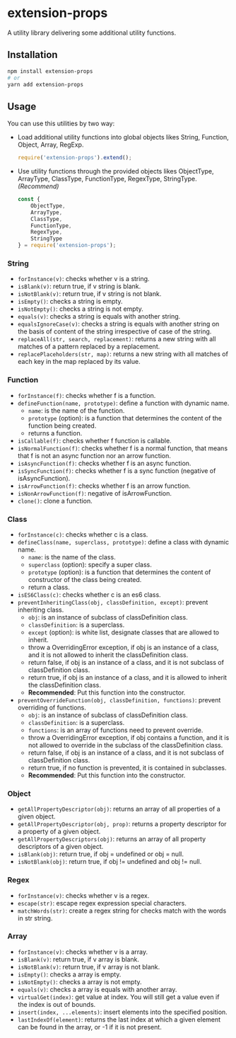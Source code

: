 # extension-props

 A utility library delivering some additional utility functions.


## Installation

```bash
npm install extension-props
# or
yarn add extension-props
```

## Usage

 You can use this utilities by two way:

- Load additional utility functions into global objects likes String, Function, Object, Array, RegExp.
  ```js
  require('extension-props').extend();
  ```

- Use utility functions through the provided objects likes ObjectType, ArrayType, ClassType, FunctionType, RegexType, StringType. _(Recommend)_
  ```js
  const {
      ObjectType,
      ArrayType,
      ClassType,
      FunctionType,
      RegexType,
      StringType
  } = require('extension-props');
  ```
 
### String

- `forInstance(v)`: checks whether v is a string.
- `isBlank(v)`: return true, if v string is blank.
- `isNotBlank(v)`: return true, if v string is not blank.
- `isEmpty()`: checks a string is empty.
- `isNotEmpty()`: checks a string is not empty.
- `equals(v)`: checks a string is equals with another string.
- `equalsIgnoreCase(v)`: checks a string is equals with another string on the basis of content of the string irrespective of case of the string.
- `replaceAll(str, search, replacement)`: returns a new string with all matches of a pattern replaced by a replacement.
- `replacePlaceholders(str, map)`: returns a new string with all matches of each key in the map replaced by its value.

### Function

- `forInstance(f)`: checks whether f is a function.
- `defineFunction(name, prototype)`: define a function with dynamic name.
    + `name`: is the name of the function.
    + `prototype` (option): is a function that determines the content of the function being created.
    + returns a function.
- `isCallable(f)`: checks whether f function is callable.
- `isNormalFunction(f)`: checks whether f is a normal function, that means that f is not an async function nor an arrow function.
- `isAsyncFunction(f)`: checks whether f is an async function.
- `isSyncFunction(f)`: checks whether f is a sync function (negative of isAsyncFunction).
- `isArrowFunction(f)`: checks whether f is an arrow function.
- `isNonArrowFunction(f)`: negative of isArrowFunction.
- `clone()`: clone a function.

### Class

- `forInstance(c)`: checks whether c is a class.
- `defineClass(name, superclass, prototype)`: define a class with dynamic name.
    + `name`: is the name of the class.
    + `superclass` (option): specify a super class.
    + `prototype` (option): is a function that determines the content of constructor of the class being created.
    + return a class.
- `isES6Class(c)`: checks whether c is an es6 class.
- `preventInheritingClass(obj, classDefinition, except)`: prevent inheriting class.
    + `obj`: is an instance of subclass of classDefinition class.
    + `classDefinition`: is a superclass.
    + `except` (option): is white list, designate classes that are allowed to inherit.
    + throw a OverridingError exception, if obj is an instance of a class, and it is not allowed to inherit the classDefinition class.
    + return false, if obj is an instance of a class, and it is not subclass of classDefinition class.
    + return true, if obj is an instance of a class, and it is allowed to inherit the classDefinition class.
    + **Recommended**: Put this function into the constructor.
- `preventOverrideFunction(obj, classDefinition, functions)`: prevent overriding of functions.
    + `obj`: is an instance of subclass of classDefinition class.
    + `classDefinition`: is a superclass.
    + `functions`: is an array of functions need to prevent override.
    + throw a OverridingError exception, if obj contains a function, and it is not allowed to override in the subclass of the classDefinition class.
    + return false, if obj is an instance of a class, and it is not subclass of classDefinition class.
    + return true, if no function is prevented, it is contained in subclasses.
    + **Recommended**: Put this function into the constructor.

### Object

- `getAllPropertyDescriptor(obj)`: returns an array of all properties of a given object.
- `getAllPropertyDescriptor(obj, prop)`: returns a property descriptor for a property of a given object.
- `getAllPropertyDescriptors(obj)`: returns an array of all property descriptors of a given object.
- `isBlank(obj)`: return true, if obj = undefined or obj = null.
- `isNotBlank(obj)`: return true, if obj != undefined and obj != null.

### Regex

- `forInstance(v)`: checks whether v is a regex.
- `escape(str)`: escape regex expression special characters.
- `matchWords(str)`: create a regex string for checks match with the words in str string.

### Array

- `forInstance(v)`: checks whether v is a array.
- `isBlank(v)`: return true, if v array is blank.
- `isNotBlank(v)`: return true, if v array is not blank.
- `isEmpty()`: checks a array is empty.
- `isNotEmpty()`: checks a array is not empty.
- `equals(v)`: checks a array is equals with another array.
- `virtualGet(index)`: get value at index. You will still get a value even if the index is out of bounds.
- `insert(index, ...elements)`: insert elements into the specified position.
- `lastIndexOf(element)`: returns the last index at which a given element can be found in the array, or -1 if it is not present.
